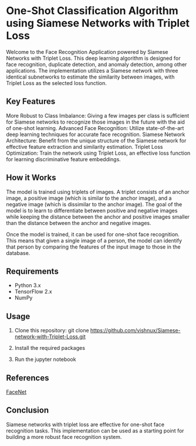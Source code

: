 # One-Shot Classification Algorithm using Siamese Networks with Triplet Loss

Welcome to the Face Recognition Application powered by Siamese Networks with Triplet Loss. This deep learning algorithm is designed for face recognition, duplicate detection, and anomaly detection, among other applications. The implementation utilizes a Siamese network with three identical subnetworks to estimate the similarity between images, with Triplet Loss as the selected loss function. 

## Key Features

More Robust to Class Imbalance: Giving a few images per class is sufficient for Siamese networks to recognize those images in the future with the aid of one-shot learning.
Advanced Face Recognition: Utilize state-of-the-art deep learning techniques for accurate face recognition.
Siamese Network Architecture: Benefit from the unique structure of the Siamese network for effective feature extraction and similarity estimation.
Triplet Loss Optimization: Train the network using Triplet Loss, an effective loss function for learning discriminative feature embeddings.

## How it Works
The model is trained using triplets of images. A triplet consists of an anchor image, a positive image (which is similar to the anchor image), and a negative image (which is dissimilar to the anchor image). The goal of the model is to learn to differentiate between positive and negative images while keeping the distance between the anchor and positive images smaller than the distance between the anchor and negative images.

Once the model is trained, it can be used for one-shot face recognition. This means that given a single image of a person, the model can identify that person by comparing the features of the input image to those in the database.

## Requirements

* Python 3.x
* TensorFlow 2.x
* NumPy

## Usage

1) Clone this repository: git clone https://github.com/vishnux/Siamese-network-with-Triplet-Loss.git

2) Install the required packages

3) Run the jupyter notebook 

## References

[FaceNet](https://arxiv.org/abs/1503.03832)

## Conclusion
Siamese networks with triplet loss are effective for one-shot face recognition tasks. This implementation can be used as a starting point for building a more robust face recognition system.
